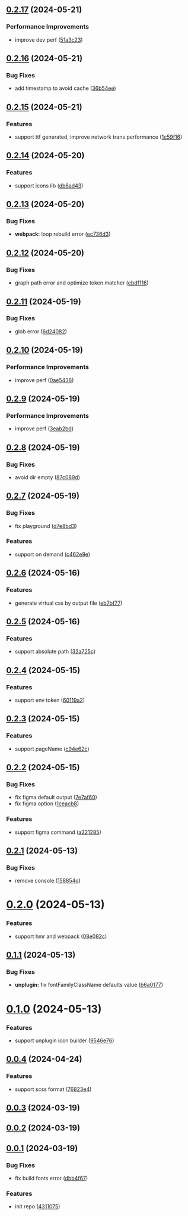 ## [0.2.17](https://github.com/varletjs/varlet-icon-builder/compare/v0.2.16...v0.2.17) (2024-05-21)


### Performance Improvements

* improve dev perf ([51a3c23](https://github.com/varletjs/varlet-icon-builder/commit/51a3c23d05da57ae40a17ef1537f90e7b4a651ce))



## [0.2.16](https://github.com/varletjs/varlet-icon-builder/compare/v0.2.15...v0.2.16) (2024-05-21)


### Bug Fixes

* add timestamp to avoid cache ([36b54ee](https://github.com/varletjs/varlet-icon-builder/commit/36b54ee778214f27fa1a6df0e83a4a21f7cc32bd))



## [0.2.15](https://github.com/varletjs/varlet-icon-builder/compare/v0.2.14...v0.2.15) (2024-05-21)


### Features

* support ttf generated, improve network trans performance ([1c59f16](https://github.com/varletjs/varlet-icon-builder/commit/1c59f16d69ce8db9ede614341bafb4befb542fdc))



## [0.2.14](https://github.com/varletjs/varlet-icon-builder/compare/v0.2.13...v0.2.14) (2024-05-20)


### Features

* support icons lib ([db6ad43](https://github.com/varletjs/varlet-icon-builder/commit/db6ad43551fba628f6cc88a10c09efc5d4134ac0))



## [0.2.13](https://github.com/varletjs/varlet-icon-builder/compare/v0.2.12...v0.2.13) (2024-05-20)


### Bug Fixes

* **webpack:** loop rebuild error ([ec736d3](https://github.com/varletjs/varlet-icon-builder/commit/ec736d33652da8da3133a69367618e27aebd7828))



## [0.2.12](https://github.com/varletjs/varlet-icon-builder/compare/v0.2.11...v0.2.12) (2024-05-20)


### Bug Fixes

* graph path error and optimize token matcher ([ebdf116](https://github.com/varletjs/varlet-icon-builder/commit/ebdf116287f3c783e603d07d98d8f9b75d64c9ec))



## [0.2.11](https://github.com/varletjs/varlet-icon-builder/compare/v0.2.10...v0.2.11) (2024-05-19)


### Bug Fixes

* glob error ([6d24082](https://github.com/varletjs/varlet-icon-builder/commit/6d24082b0efa40fe1395c01584358ef345e48d69))



## [0.2.10](https://github.com/varletjs/varlet-icon-builder/compare/v0.2.9...v0.2.10) (2024-05-19)


### Performance Improvements

* improve perf ([0ae5436](https://github.com/varletjs/varlet-icon-builder/commit/0ae543674fc4f1debc672d0d194ff020f50b126b))



## [0.2.9](https://github.com/varletjs/varlet-icon-builder/compare/v0.2.8...v0.2.9) (2024-05-19)


### Performance Improvements

* improve perf ([3eab2bd](https://github.com/varletjs/varlet-icon-builder/commit/3eab2bd4d4eba32213738bd5a665ba2eb3f7de6a))



## [0.2.8](https://github.com/varletjs/varlet-icon-builder/compare/v0.2.7...v0.2.8) (2024-05-19)


### Bug Fixes

* avoid dir empty ([87c089d](https://github.com/varletjs/varlet-icon-builder/commit/87c089d3934273a75210dc24324533c7eea2ab46))



## [0.2.7](https://github.com/varletjs/varlet-icon-builder/compare/v0.2.6...v0.2.7) (2024-05-19)


### Bug Fixes

* fix playground ([d7e8bd3](https://github.com/varletjs/varlet-icon-builder/commit/d7e8bd34b3f3573f13b062c8693f58f1c71dc530))


### Features

* support on demand ([c462e9e](https://github.com/varletjs/varlet-icon-builder/commit/c462e9e8de55dc090dd661385a2a0e64d71857b2))



## [0.2.6](https://github.com/varletjs/varlet-icon-builder/compare/v0.2.5...v0.2.6) (2024-05-16)


### Features

* generate virtual css by output file ([eb7bf77](https://github.com/varletjs/varlet-icon-builder/commit/eb7bf770eae2c54f851e1d6ccd931a76d0bf2c1f))



## [0.2.5](https://github.com/varletjs/varlet-icon-builder/compare/v0.2.4...v0.2.5) (2024-05-16)


### Features

* support absolute path ([32a725c](https://github.com/varletjs/varlet-icon-builder/commit/32a725cae997165c3c8d8babf61ec7d538c3cac1))



## [0.2.4](https://github.com/varletjs/varlet-icon-builder/compare/v0.2.3...v0.2.4) (2024-05-15)


### Features

* support env token ([60119a2](https://github.com/varletjs/varlet-icon-builder/commit/60119a28509ad913cd915120bb62811b94e3089e))



## [0.2.3](https://github.com/varletjs/varlet-icon-builder/compare/v0.2.2...v0.2.3) (2024-05-15)


### Features

* support pageName ([c94e62c](https://github.com/varletjs/varlet-icon-builder/commit/c94e62ca5d41a12ddc9c4764937332903e7e445c))



## [0.2.2](https://github.com/varletjs/varlet-icon-builder/compare/v0.2.1...v0.2.2) (2024-05-15)


### Bug Fixes

* fix figma default output ([7e7af60](https://github.com/varletjs/varlet-icon-builder/commit/7e7af60e274299198afaa62d161a8f8df3806cb4))
* fix figma option ([1ceacb8](https://github.com/varletjs/varlet-icon-builder/commit/1ceacb82c492cb5b26ccbbfc4b8a798293f26405))


### Features

* support figma command ([a321285](https://github.com/varletjs/varlet-icon-builder/commit/a321285cdf94b40e55c1edd4dc44557aa4a8ed8b))



## [0.2.1](https://github.com/varletjs/varlet-icon-builder/compare/v0.2.0...v0.2.1) (2024-05-13)


### Bug Fixes

* remove console ([158854d](https://github.com/varletjs/varlet-icon-builder/commit/158854d77741c542292fbabd20d41e0f538b195c))



# [0.2.0](https://github.com/varletjs/varlet-icon-builder/compare/v0.1.1...v0.2.0) (2024-05-13)


### Features

* support hmr and webpack ([08e082c](https://github.com/varletjs/varlet-icon-builder/commit/08e082c621b39778e6bfedd127d112bf72db81ca))



## [0.1.1](https://github.com/varletjs/varlet-icon-builder/compare/v0.1.0...v0.1.1) (2024-05-13)


### Bug Fixes

* **unplugin:** fix fontFamilyClassName defaults value ([b6a0177](https://github.com/varletjs/varlet-icon-builder/commit/b6a0177250c07e7aa903898316284ff264043fc6))



# [0.1.0](https://github.com/varletjs/varlet-icon-builder/compare/v0.0.4...v0.1.0) (2024-05-13)


### Features

* support unplugin icon builder ([9546e76](https://github.com/varletjs/varlet-icon-builder/commit/9546e76c91c94191847921150cf6193a1367c0c7))



## [0.0.4](https://github.com/varletjs/varlet-icon-builder/compare/v0.0.3...v0.0.4) (2024-04-24)


### Features

* support scss format ([76823e4](https://github.com/varletjs/varlet-icon-builder/commit/76823e4170121500407cae6a39e708c92bea416d))



## [0.0.3](https://github.com/varletjs/varlet-icon-builder/compare/v0.0.2...v0.0.3) (2024-03-19)



## [0.0.2](https://github.com/varletjs/varlet-icon-builder/compare/v0.0.1...v0.0.2) (2024-03-19)



## [0.0.1](https://github.com/varletjs/varlet-icon-builder/compare/431107539dd9be3996acf082f407e4b155eff2f7...v0.0.1) (2024-03-19)


### Bug Fixes

* fix build fonts error ([dbb4f67](https://github.com/varletjs/varlet-icon-builder/commit/dbb4f67547c33797433fcdfdb8174a9e35b24cf8))


### Features

* init repo ([4311075](https://github.com/varletjs/varlet-icon-builder/commit/431107539dd9be3996acf082f407e4b155eff2f7))




